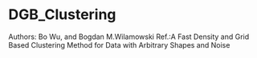 # DGB_Clustering
Authors: Bo Wu, and Bogdan M.Wilamowski
Ref.:A Fast Density and Grid Based Clustering Method for Data with Arbitrary Shapes and Noise 

